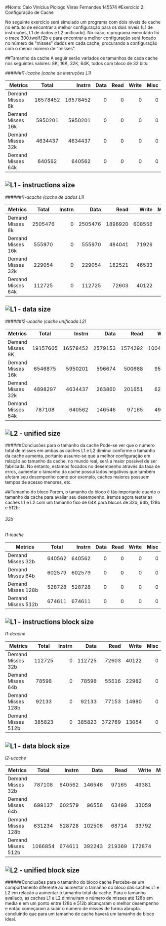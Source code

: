 #Nome: Caio Vinícius Piologo Véras Fernandes 145574
#Exercicio 2: Configuração de Cache

No seguinte exercício será simulado um programa com dois níveis de cache no entuito de encontrar a melhor configuração para os dois níveis (L1 de instruções, L1 de dados e L2 unificado). No caso, o programa executado foi o trace 300.twolf.f2b e para encontrar a melhor configuração será focado no número de "misses" dados em cada cache, procurando a configuração com o menor número de "misses".

##Tamanho da cache
A seguir serão variados os tamanhos de cada cache nos seguintes valores: 8K, 16K, 32K, 64K, todos com bloco de 32 bits:

######*l1-icache (cache de instruções L1)*

| Metrics             | Total       | Instrn             | Data        | Read        |Write        |Misc|
| -------------       |:-----------:|-------------------:| -----------:|------------:|------------:|---:|
| Demand Misses 8k    |16578452	    |16578452	           |0	           |0	           |0	           |0   |
| Demand Misses 16k   |5950201	    |5950201	           |0	           |0	           |0	           |0|
| Demand Misses 32k   |4634437	    |4634437	           |0	           |0	           |0	           |0|
| Demand Misses 64k   |640562	      |640562	             |0	           |0	           |0	           |0|

![L1 - instructions size](https://github.com/TyphonXD/MC723/blob/master/Exercicio2/Images/L1-isize.png)
---
######*l1-dcache (cache de dados L1)*

| Metrics             | Total       | Instrn             | Data        | Read        |Write        |Misc|
| -------------       |:-----------:|-------------------:| -----------:|------------:|------------:|---:|
| Demand Misses	8k    |2505476	    |0	                 |2505476	     |1896920	     |608556	      |0|
| Demand Misses	16k   |555970	      |0	                 |555970	     |484041	     |71929	        |0|
| Demand Misses 32k   |229054	      |0	                 |229054	     |182521	     |46533	       |0|
| Demand Misses 64k   |112725	      |0	                 |112725	     |72603	       |40122	       |0|

![L1 - data size](https://github.com/TyphonXD/MC723/blob/master/Exercicio2/Images/L1-dsize.png)
---
######*l2-ucache (cache unificada L2)*

| Metrics             | Total       | Instrn             | Data        | Read        |Write        |Misc|
| -------------       |:-----------:|-------------------:| -----------:|------------:|------------:|---:|
| Demand Misses	8K    |19157605	    |16578452	           |2579153	     |1574292	     |1004861	     |0|
| Demand Misses	16k   |6546875	    |5950201	           |596674	     |500688	     |95986	       |0|
| Demand Misses 32k   |4898297	    |4634437	           |263860	     |201651	     |62209	       |0|
| Demand Misses 64k   |787108	      |640562	             |146546	     |97165	       |49381	       |0|

![L2 - unified size](https://github.com/TyphonXD/MC723/blob/master/Exercicio2/Images/L2-usize.png)
---

######Conclusões para o tamanho da cache
Pode-se ver que o número total de misses em ambas as caches L1 e L2 diminui conforme o tamanho da cache aumenta, portanto assume-se que a melhor configuração em relação ao tamanho da cache, no mundo real, será a maior possível de ser fabricada. No entanto, estamos focados no desempenho através da taxa de erros, aumentar o tamanho da cache possui lados negativos que também afetam seu desempenho como por exemplo, caches maiores possuem tempos de acesso menores, etc.

##Tamanho do bloco
Porém, o tamanho do bloco é tão importante quanto o tamanho da cache para avaliar seu desempenho. Iremos agora testar as caches L1 e L2 com um tamanho fixo de 64K para blocos de 32b, 64b, 128b e 512b:

###### 32b

*l1-icache*

| Metrics             | Total       | Instrn             | Data        | Read        |Write        |Misc|
| -------------       |:-----------:|-------------------:| -----------:|------------:|------------:|---:|
| Demand Misses 32b   |640562	      |640562	             |0	           |0	           |0	           |0|
| Demand Misses 64b   |602579	      |602579	             |0	           |0	           |0	           |0|
| Demand Misses 128b  |528728	      |528728	             |0	           |0	           |0	           |0|
| Demand Misses 512b  |674611	      |674611	             |0	           |0	           |0	           |0|

![L1 - instructions block size](https://github.com/TyphonXD/MC723/blob/master/Exercicio2/Images/L1-ibsize.png)
---

*l1-dcache*

| Metrics             | Total       | Instrn             | Data        | Read        |Write        |Misc|
| -------------       |:-----------:|-------------------:| -----------:|------------:|------------:|---:|
| Demand Misses 32b   |112725	      |0	                 |112725	     |72603	       |40122	       |0|
| Demand Misses 64b   |78598	      |0	                 |78598	       |55616	       |22982	       |0|
| Demand Misses 128b  |92133	      |0	                 |92133	       |77153	       |14980	       |0|
| Demand Misses 512b  |385823	      |0	                 |385823	     |372769	     |13054	       |0|

![L1 - data block size](https://github.com/TyphonXD/MC723/blob/master/Exercicio2/Images/L1-dbsize.png)
---
*l2-ucache*

| Metrics             | Total       | Instrn             | Data        | Read        |Write        |Misc|
| -------------       |:-----------:|-------------------:| -----------:|------------:|------------:|---:|
| Demand Misses 32b   |787108	      |640562	             |146546	     |97165	       |49381	       |0|
| Demand Misses 64b   |699137	      |602579	             |96558	       |63499	       |33059	       |0|
| Demand Misses 128b  |631234	      |528728	             |102506	     |68714	       |33792	       |0|
| Demand Misses 512b  |1066854	    |674611	             |392243	     |219369	     |172874	     |0|

![L2 - unified block size](https://github.com/TyphonXD/MC723/blob/master/Exercicio2/Images/L2-ubsize.png)
---
######Conclusões para o tamanho do bloco cache
Percebe-se um comportamento diferente ao aumentar o tamanho do bloco das caches L1 e L2 em relação a aumentar o tamanho total da cache. Para o tamanho avaliado, as caches L1 e L2 diminuiram o número de misses até 128b em media e em um ponto entre 128b e 512b alcançaram o melhor desempenho e então começaram a subir o número de misses de forma abrupta. concluindo que para um tamanho de cache haverá um tamanho de bloco ideal.
